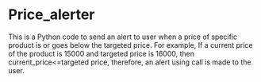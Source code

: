 # Price_alerter
This is a Python code to send an alert to user when a price of specific product is or goes below the targeted price. For example, If a current price of the product is 15000 and targeted price is 16000, then current_price&lt;=targeted price, therefore, an alert using call is made to the user.
